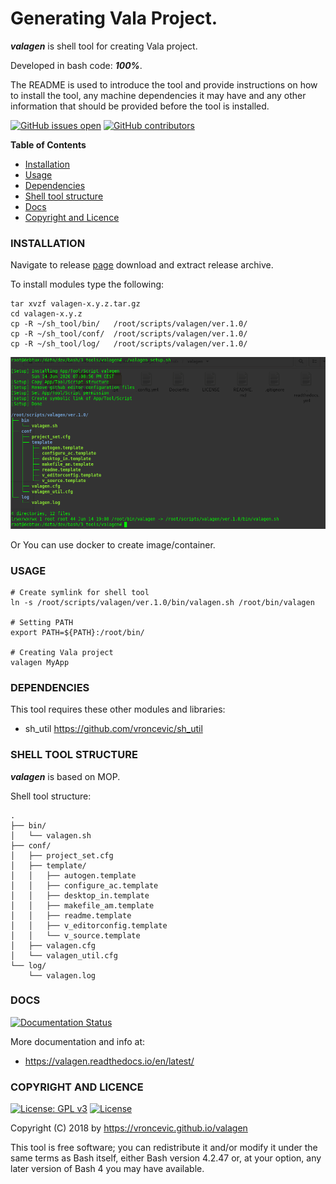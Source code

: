 # Generating Vala Project.

***valagen*** is shell tool for creating Vala project.

Developed in bash code: ***100%***.

The README is used to introduce the tool and provide instructions on
how to install the tool, any machine dependencies it may have and any
other information that should be provided before the tool is installed.

[![GitHub issues open](https://img.shields.io/github/issues/vroncevic/valagen.svg)](https://github.com/vroncevic/valagen/issues)
 [![GitHub contributors](https://img.shields.io/github/contributors/vroncevic/valagen.svg)](https://github.com/vroncevic/valagen/graphs/contributors)

<!-- START doctoc -->
**Table of Contents**

- [Installation](https://github.com/vroncevic/valagen#installation)
- [Usage](https://github.com/vroncevic/valagen#usage)
- [Dependencies](https://github.com/vroncevic/valagen#dependencies)
- [Shell tool structure](https://github.com/vroncevic/valagen#shell-tool-structure)
- [Docs](https://github.com/vroncevic/valagen#docs)
- [Copyright and Licence](https://github.com/vroncevic/valagen#copyright-and-licence)
<!-- END doctoc -->

### INSTALLATION

Navigate to release [page](https://github.com/vroncevic/valagen/releases) download and extract release archive.

To install modules type the following:

```
tar xvzf valagen-x.y.z.tar.gz
cd valagen-x.y.z
cp -R ~/sh_tool/bin/   /root/scripts/valagen/ver.1.0/
cp -R ~/sh_tool/conf/  /root/scripts/valagen/ver.1.0/
cp -R ~/sh_tool/log/   /root/scripts/valagen/ver.1.0/
```

![alt tag](https://raw.githubusercontent.com/vroncevic/valagen/dev/docs/setup_tree.png)

Or You can use docker to create image/container.

### USAGE

```
# Create symlink for shell tool
ln -s /root/scripts/valagen/ver.1.0/bin/valagen.sh /root/bin/valagen

# Setting PATH
export PATH=${PATH}:/root/bin/

# Creating Vala project
valagen MyApp
```

### DEPENDENCIES

This tool requires these other modules and libraries:

* sh_util https://github.com/vroncevic/sh_util

### SHELL TOOL STRUCTURE

***valagen*** is based on MOP.

Shell tool structure:
```
.
├── bin/
│   └── valagen.sh
├── conf/
│   ├── project_set.cfg
│   ├── template/
│   │   ├── autogen.template
│   │   ├── configure_ac.template
│   │   ├── desktop_in.template
│   │   ├── makefile_am.template
│   │   ├── readme.template
│   │   ├── v_editorconfig.template
│   │   └── v_source.template
│   ├── valagen.cfg
│   └── valagen_util.cfg
└── log/
    └── valagen.log
```

### DOCS

[![Documentation Status](https://readthedocs.org/projects/valagen/badge/?version=latest)](https://valagen.readthedocs.io/projects/valagen/en/latest/?badge=latest)

More documentation and info at:

* https://valagen.readthedocs.io/en/latest/

### COPYRIGHT AND LICENCE

[![License: GPL v3](https://img.shields.io/badge/License-GPLv3-blue.svg)](https://www.gnu.org/licenses/gpl-3.0) [![License](https://img.shields.io/badge/License-Apache%202.0-blue.svg)](https://opensource.org/licenses/Apache-2.0)

Copyright (C) 2018 by https://vroncevic.github.io/valagen

This tool is free software; you can redistribute it and/or modify
it under the same terms as Bash itself, either Bash version 4.2.47 or,
at your option, any later version of Bash 4 you may have available.

